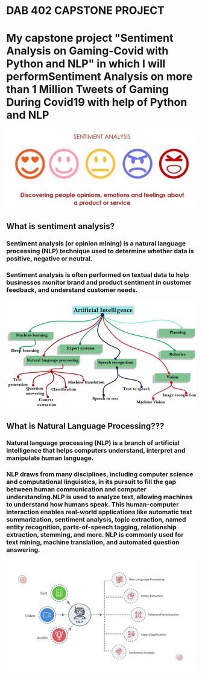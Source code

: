 # DAB 402 CAPSTONE PROJECT

<h1> My capstone project "Sentiment Analysis on Gaming-Covid with Python and NLP" in which  I will performSentiment Analysis on more than 1 Million Tweets of Gaming During Covid19 with help of Python and NLP </h1>
<p align='center'>
 <img src="https://github.com/roshank007/DAB_402_CAPSTONE_PROJECT/blob/main/srcimg/sentidefi.jpg"  alt="sentimentdefi" ></p>

</p>
<h2> What is sentiment analysis? </h2>
<h3>Sentiment analysis (or opinion mining) is a natural language processing (NLP) technique used to determine whether data is positive, negative or neutral.</h3>

<h3>Sentiment analysis is often performed on textual data to help businesses monitor brand and product sentiment in customer feedback, and understand customer needs.</h3>
</p>

<p align='center'>
 <img src="https://github.com/roshank007/DAB_402_CAPSTONE_PROJECT/blob/main/srcimg/AI.jpeg"  alt="AI_div" ></p>

</p>
</p>
<h2> What is Natural Language Processing??? </h2>
<h3>Natural language processing (NLP) is a branch of artificial intelligence that helps computers understand, interpret and manipulate human language. </h3>

<h3>NLP draws from many disciplines, including computer science and computational linguistics, in its pursuit to fill the gap between human communication and computer understanding.NLP is used to analyze text, allowing machines to understand how humans speak. This human-computer interaction enables real-world applications like automatic text summarization, sentiment analysis, topic extraction, named entity recognition, parts-of-speech tagging, relationship extraction, stemming, and more. NLP is commonly used for text mining, machine translation, and automated question answering.
</h3>
</p>

<p align='center'>
 <img src="https://github.com/roshank007/DAB_402_CAPSTONE_PROJECT/blob/main/srcimg/NLP_Processing.jpg"  alt="NLP" ></p>

</p>
